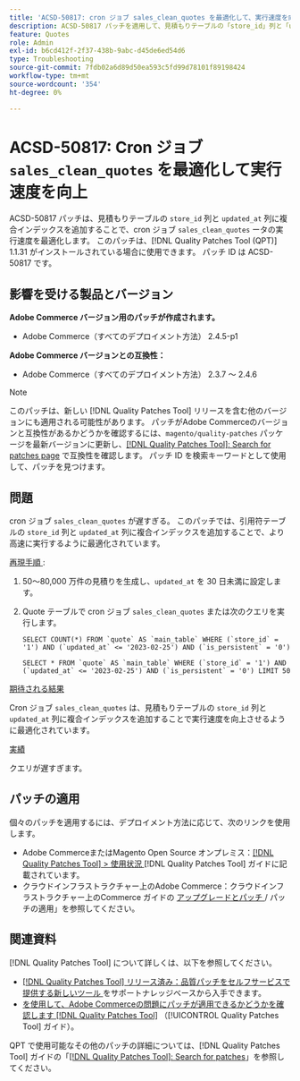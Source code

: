 ```yaml
---
title: 'ACSD-50817: cron ジョブ sales_clean_quotes を最適化して、実行速度を向上'
description: ACSD-50817 パッチを適用して、見積もりテーブルの「store_id」列と「updated_at」列に複合インデックスを追加することで、cron ジョブ「sales_clean_quotes」を最適化し、より高速に実行できるようにします。
feature: Quotes
role: Admin
exl-id: b6cd412f-2f37-438b-9abc-d45de6ed54d6
type: Troubleshooting
source-git-commit: 7fdb02a6d89d50ea593c5fd99d78101f89198424
workflow-type: tm+mt
source-wordcount: '354'
ht-degree: 0%

---
```


# ACSD-50817: Cron ジョブ `sales_clean_quotes` を最適化して実行速度を向上

ACSD-50817 パッチは、見積もりテーブルの `store_id` 列と `updated_at` 列に複合インデックスを追加することで、cron ジョブ `sales_clean_quotes` ータの実行速度を最適化します。 このパッチは、[!DNL Quality Patches Tool (QPT)] 1.1.31 がインストールされている場合に使用できます。 パッチ ID は ACSD-50817 です。

## 影響を受ける製品とバージョン

**Adobe Commerce バージョン用のパッチが作成されます。**

* Adobe Commerce（すべてのデプロイメント方法） 2.4.5-p1

**Adobe Commerce バージョンとの互換性：**

* Adobe Commerce（すべてのデプロイメント方法） 2.3.7 ～ 2.4.6

>[!NOTE]
>
>このパッチは、新しい [!DNL Quality Patches Tool] リリースを含む他のバージョンにも適用される可能性があります。 パッチがAdobe Commerceのバージョンと互換性があるかどうかを確認するには、`magento/quality-patches` パッケージを最新バージョンに更新し、[[!DNL Quality Patches Tool]: Search for patches page](https://experienceleague.adobe.com/tools/commerce-quality-patches/index.html) で互換性を確認します。 パッチ ID を検索キーワードとして使用して、パッチを見つけます。

## 問題

cron ジョブ `sales_clean_quotes` が遅すぎる。 このパッチでは、引用符テーブルの `store_id` 列と `updated_at` 列に複合インデックスを追加することで、より高速に実行するように最適化されています。

<u> 再現手順 </u>:

1. 50～80,000 万件の見積りを生成し、`updated_at` を 30 日未満に設定します。
1. Quote テーブルで cron ジョブ `sales_clean_quotes` または次のクエリを実行します。

   ```cron
   SELECT COUNT(*) FROM `quote` AS `main_table` WHERE (`store_id` = '1') AND (`updated_at` <= '2023-02-25') AND (`is_persistent` = '0')
   
   SELECT * FROM `quote` AS `main_table` WHERE (`store_id` = '1') AND (`updated_at` <= '2023-02-25') AND (`is_persistent` = '0') LIMIT 50
   ```

<u> 期待される結果 </u>

Cron ジョブ `sales_clean_quotes` は、見積もりテーブルの `store_id` 列と `updated_at` 列に複合インデックスを追加することで実行速度を向上させるように最適化されています。

<u> 実績 </u>

クエリが遅すぎます。

## パッチの適用

個々のパッチを適用するには、デプロイメント方法に応じて、次のリンクを使用します。

* Adobe CommerceまたはMagento Open Source オンプレミス：[[!DNL Quality Patches Tool] > 使用状況 ](/help/tools/quality-patches-tool/usage.md)[!DNL Quality Patches Tool] ガイドに記載されています。
* クラウドインフラストラクチャー上のAdobe Commerce：クラウドインフラストラクチャー上のCommerce ガイドの [ アップグレードとパッチ ](https://experienceleague.adobe.com/docs/commerce-cloud-service/user-guide/develop/upgrade/apply-patches.html)/ パッチの適用」を参照してください。

## 関連資料

[!DNL Quality Patches Tool] について詳しくは、以下を参照してください。

* [[!DNL Quality Patches Tool]  リリース済み：品質パッチをセルフサービスで提供する新しいツール ](https://experienceleague.adobe.com/en/docs/commerce-operations/tools/quality-patches-tool/quality-patches-tool-to-self-serve-quality-patches) をサポートナレッジベースから入手できます。
* [ を使用して、Adobe Commerceの問題にパッチが適用できるかどうかを確認します  [!DNL Quality Patches Tool]](/help/tools/quality-patches-tool/patches-available-in-qpt/check-patch-for-magento-issue-with-magento-quality-patches.md) （[!UICONTROL Quality Patches Tool] ガイド）。


QPT で使用可能なその他のパッチの詳細については、[!DNL Quality Patches Tool] ガイドの「[[!DNL Quality Patches Tool]: Search for patches](https://experienceleague.adobe.com/tools/commerce-quality-patches/index.html)」を参照してください。
